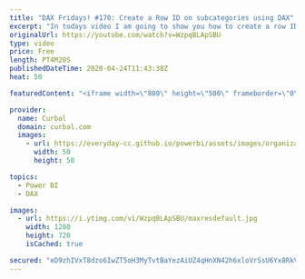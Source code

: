 ```yaml
---
title: "DAX Fridays! #170: Create a Row ID on subcategories using DAX"
excerpt: "In todays video I am going to show you how to create a row ID on a table using DAX and to add some complexity , the row ID will be on subcategories.  Previous video on index: https://www.youtube.com/watch?v=qUmTxQHr6nY Earlier dax function: https://www.youtube.com/watch?v=lyhS2txtZ44  Get Northwind Dataset:"
originalUrl: https://youtube.com/watch?v=WzpqBLApSBU
type: video
price: Free
length: PT4M20S
publishedDateTime: 2020-04-24T11:43:38Z
heat: 50

featuredContent: "<iframe width=\"800\" height=\"500\" frameborder=\"0\" src=\"https://www.youtube.com/embed/WzpqBLApSBU\" allow=\"accelerometer; autoplay; encrypted-media; gyroscope; picture-in-picture\" allowfullscreen></iframe>"

provider:
  name: Curbal
  domain: curbal.com
  images:
    - url: https://everyday-cc.github.io/powerbi/assets/images/organizations/curbal.com-50x50.jpg
      width: 50
      height: 50

topics:
  - Power BI
  - DAX

images:
  - url: https://i.ytimg.com/vi/WzpqBLApSBU/maxresdefault.jpg
    width: 1280
    height: 720
    isCached: true

secured: "eD9zhIVxT8dzo6IwZT5oH3MyTvtBaYezAiUZ4qHnXN42h6xloVrSsU6Yx8RkV2pCafOF0ZZt+r20UVYREFA7Ih53sc7ljeZ3n/z4sFqQJyyN4y+zioqiAI5wtOJbVM0rV+xO5sJ+OmiKxubmSH1hvY7sMf0pRie5nmv/hp4f6njtxsgfjgWaz6NP4WvOmgToiArKZgfvDKVseSlGvv+QRNjqykBmaH8EIUyJRI9rK/dwopkeeMmSqTYxqZjFAsFfFQbtytqWzcLGQ/u7h6R9g1E0h32Qp5WZ65usYvbORlsNIQE+usQaBMMRT5UrhiUx0TwhGjpdrbNNKbJngSnODxwoxuSJHsoHUflV07J9zlxG6nrOvS64MwzxMolBeT/ueHEsfy0l9f09PKkXeZI0Wkstnh0WBMkjpUNfd4VFXoc=;qrJniO/n1GPjzXrEtkRh2Q=="
---
```


